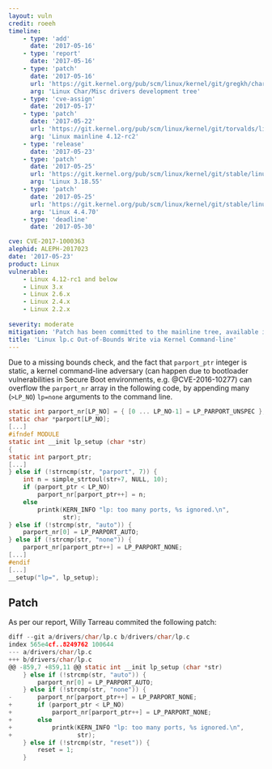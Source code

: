 ```yaml
---
layout: vuln
credit: roeeh 
timeline:
    - type: 'add'
      date: '2017-05-16'
    - type: 'report'
      date: '2017-05-16'
    - type: 'patch'
      date: '2017-05-16'
      url: 'https://git.kernel.org/pub/scm/linux/kernel/git/gregkh/char-misc.git/commit/?id=3e21f4af170bebf47c187c1ff8bf155583c9f3b1'
      arg: 'Linux Char/Misc drivers development tree'
    - type: 'cve-assign'
      date: '2017-05-17'
    - type: 'patch'
      date: '2017-05-22'
      url: 'https://git.kernel.org/pub/scm/linux/kernel/git/torvalds/linux.git/commit/?h=v4.12-rc2&id=3e21f4af170bebf47c187c1ff8bf155583c9f3b1'
      arg: 'Linux mainline 4.12-rc2'
    - type: 'release'
      date: '2017-05-23'
    - type: 'patch'
      date: '2017-05-25'
      url: 'https://git.kernel.org/pub/scm/linux/kernel/git/stable/linux-stable.git/commit/?h=v3.18.55&id=f4615841767ff7908599e643f587078670a390c9'
      arg: 'Linux 3.18.55'
    - type: 'patch'
      date: '2017-05-25'
      url: 'https://git.kernel.org/pub/scm/linux/kernel/git/stable/linux-stable.git/commit/?h=v4.4.70&id=cda5c7e625cefed46311cb0b37816fb2ff42a8ee'
      arg: 'Linux 4.4.70'
    - type: 'deadline'
      date: '2017-05-30'

cve: CVE-2017-1000363
alephid: ALEPH-2017023
date: '2017-05-23' 
product: Linux
vulnerable:
    - Linux 4.12-rc1 and below
    - Linux 3.x
    - Linux 2.6.x
    - Linux 2.4.x
    - Linux 2.2.x 
    
severity: moderate
mitigation: 'Patch has been committed to the mainline tree, available in the 4.12-rc2 release. 3.18 / 4.4 stable releases with the patch are also avaialble (see timeline). It has also been queued on the 4.11, 4.9 stable trees.'
title: 'Linux lp.c Out-of-Bounds Write via Kernel Command-line'
---
```

Due to a missing bounds check, and the fact that `parport_ptr` integer is static, a kernel command-line adversary (can happen due to bootloader vulnerabilities in Secure Boot environments, e.g. @CVE-2016-10277) can overflow the `parport_nr` array in the following code, by appending many (`>LP_NO`) `lp=none` arguments to the command line.
```c
static int parport_nr[LP_NO] = { [0 ... LP_NO-1] = LP_PARPORT_UNSPEC };
static char *parport[LP_NO];
[...]
#ifndef MODULE
static int __init lp_setup (char *str)
{
static int parport_ptr;
[...]
} else if (!strncmp(str, "parport", 7)) {
    int n = simple_strtoul(str+7, NULL, 10);
    if (parport_ptr < LP_NO)
        parport_nr[parport_ptr++] = n;
    else
        printk(KERN_INFO "lp: too many ports, %s ignored.\n",
               str);
} else if (!strcmp(str, "auto")) {
    parport_nr[0] = LP_PARPORT_AUTO;
} else if (!strcmp(str, "none")) {
    parport_nr[parport_ptr++] = LP_PARPORT_NONE;
[...]
#endif
[...]
__setup("lp=", lp_setup);
```

## Patch ##

As per our report, Willy Tarreau commited the following patch:
```c
diff --git a/drivers/char/lp.c b/drivers/char/lp.c
index 565e4cf..8249762 100644
--- a/drivers/char/lp.c
+++ b/drivers/char/lp.c
@@ -859,7 +859,11 @@ static int __init lp_setup (char *str)
 	} else if (!strcmp(str, "auto")) {
 		parport_nr[0] = LP_PARPORT_AUTO;
 	} else if (!strcmp(str, "none")) {
-		parport_nr[parport_ptr++] = LP_PARPORT_NONE;
+		if (parport_ptr < LP_NO)
+			parport_nr[parport_ptr++] = LP_PARPORT_NONE;
+		else
+			printk(KERN_INFO "lp: too many ports, %s ignored.\n",
+			       str);
 	} else if (!strcmp(str, "reset")) {
 		reset = 1;
 	}
```

